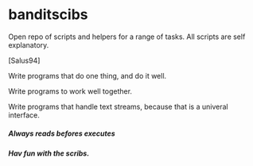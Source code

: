 # banditscibs

Open repo of scripts and helpers for a range of tasks.
All scripts are self explanatory.

[Salus94]

Write programs that do one thing, and do it well.

Write programs to work well together.

Write programs that handle text streams, because that is a univeral interface.

##### Always reads befores executes
##### Hav fun with the scribs.
